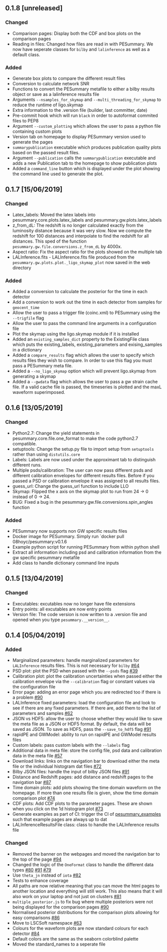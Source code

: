## 0.1.8 [unreleased]

### Changed
- Comparison pages: Display both the CDF and box plots on the comparison pages
- Reading in files: Changed how files are read in with PESummary. We now have
  seperate classes for `bilby` and `lalinference` as well as a default class.

### Added
- Generate box plots to compare the different result files
- Conversion to calculate network SNR
- Functions to convert the PESummary metafile to either a bilby results object
  or save as a lalinference results file
- Arguments `--nsamples_for_skymap` and `--multi_threading_for_skymap` to
  reduce the runtime of ligo.skymap
- Extra information to the .version file (builder, last committer, date)
- Pre-commit hook which will run `black` in order to autoformat commited files
  to PEP8
- Argument `--custom_plotting` which allows the user to pass a python file
  containing custom plots
- Version tab on homepage to display PESummary version used to generate the
  pages
- `summarypublication` executable which produces publication quality plots
  based on the passed result files.
- Argument `--publication` calls the `summarypublication` executable and adds
  a new Publication tab to the homepage to show publication plots
- Added a `command_line` button which is displayed under the plot showing the
  command line used to generate the plot.

## 0.1.7 [15/06/2019]

### Changed
- Latex_labels: Moved the latex labels into pesummary.core.plots.latex_labels
  and pesummary.gw.plots.latex_labels
- z_from_dL: The redshift is no longer calculated exactly from the luminosity
  distance because it was very slow. Now we compute the redshift for 100
  distances and interpolate to find the redshift for all distances. This
  sped of the function `pesummary.gw.file.conversions.z_from_dL` by 4000x.
- Aspect ratio: Fix the aspect ratio for the plots showed on the multiple tab
- LALInference.fits - LALInference.fits file produced from the
  `pesummary.gw.plots.plot._ligo_skymap_plot` now saved in the web directory

### Added
- Added a conversion to calculate the posterior for the time in each detector
- Add a conversion to work out the time in each detector from samples for
  `geocent_time`
- Allow the user to pass a trigger file (coinc.xml) to PESummary using the
  `--trigfile` flag
- Allow the user to pass the command line arguments in a configuration file
- Plot the skymap using the ligo.skymap module if it is installed
- Added an `existing_samples_dict` property to the ExistingFile class which
  puts the existing_labels, existing_parameters and exising_samples in a
  dictionary
- Added a `compare_results` flag which allows the user to specify which results
  files they wish to compare. In order to use this flag you must pass a
  PESummary meta file.
- Added a `--no_ligo_skymap` option which will prevent ligo.skymap from
  generating a skymap
- Added a `--gwdata` flag which allows the user to pass a gw strain cache file.
  If a valid cache file is passed, the timeseries is plotted and the maxL
  waveform superimposed.

## 0.1.6 [13/05/2019]

### Changed
- Python2.7: Change the yield statements in pesummary.core.file.one_format to
  make the code python2.7 compatible.
- setuptools: Change the setup.py file to import setup from `setuptools` rather
  than using `distutils.core`
- Labels: Labels are now used under the approximant tab to distinguish
  different runs.
- Multiple psds/calibration: The user can now pass different psds and different
  calibration envelopes for different results files. Before if you passed a PSD
  or calibration envelope it was assigned to all results files.
- guess_url: Change the guess_url function to include LLO
- Skymap: Flipped the x axis on the skymap plot to run from 24 -> 0 instead of
  0 -> 24.
- BUG: Fixed a bug in the pesummary.gw.file.conversions.spin_angles function 

### Added
- PESummary now supports non GW specific results files
- Docker image for PESummary. Simply run `docker pull 08hoyc/pesummary:v0.1.6
- Example python script for running PESummary from within python shell
- Extract all information including psd and calibration information from the
  gw specific pesummary metafile
- Add class to handle dictionary command line inputs

## 0.1.5 [13/04/2019]

### Changed
- Executables: excutables now no longer have file extensions
- Entry points: all excutables are now entry points
- Version file: The code version is now written to a .version file and opened
  when you type `pesummary.__version__`.

## 0.1.4 [05/04/2019]

### Added
- Marginalized parameters: handle marginalized parameters for `LALInference`
  results files. This is not necessary for `bilby`
  [#64](https://git.ligo.org/lscsoft/pesummary/issues/64)
- PSD plot: plot the PSD when passed with the `--psds` flag
  [#39](https://git.ligo.org/lscsoft/pesummary/issues/39)
- Calibration plot: plot the calibration uncertainties when passed either
  the calibration envelope via the `--calibration` flag or constant values
  via the configuration file
- Error page: adding an error page which you are redirected too if there is a
  problem [#90](https://git.ligo.org/lscsoft/pesummary/issues/90)
- LALInference fixed parameters: load the configuration file and look to see
  if there are any fixed parameters. If there are, add them to the list of
  parameters and samples [#62](https://git.ligo.org/lscsoft/pesummary/issues/62)
- JSON vs HDF5: allow the user to choose whether they would like to save the
  meta file as a JSON or HDF5 format. By default, the data will be saved as
  JSON. To save as HDF5, pass the `--save_to_hdf5` flag
  [#91](https://git.ligo.org/lscsoft/pesummary/issues/91)
- rapidPE and GWModel: ability to run on rapidPE and GWModel results files
- Custom labels: pass custom labels with the `--labels` flag
- Additional data in meta file: store the config file, psd data and
  calibration data in the meta file [#57](https://git.ligo.org/lscsoft/pesummary/issues/57)
- Download links: links on the navigation bar to download either the meta file
  or the individual histogram dat files [#72](https://git.ligo.org/lscsoft/pesummary/issues/72)
- Bilby JSON files: handle the input of bilby JSON files
  [#91](https://git.ligo.org/lscsoft/pesummary/issues/91)
- Distance and Redshift pages: add distance and redshift pages to the
  navigation bar [#87](https://git.ligo.org/lscsoft/pesummary/issues/87)
- Time domain plots: add plots showing the time domain waveform on the
  homepage. If more than one results file is given, show the time domain
  comparison plot [#74](https://git.ligo.org/lscsoft/pesummary/issues/74)
- CDF plots: Add CDF plots to the parameter pages. These are shown when you
  click on the 1d histogram plot [#73](https://git.ligo.org/lscsoft/pesummary/issues/73)
- Generate examples as part of CI: trigger the CI of
  [pesummary_examples](https://git.ligo.org/charlie.hoy/pesummary_examples?nav_source=navbar)
  such that example pages are always up to dat
- LALInferenceResultsFile class: class to handle the LALInference results file


### Changed
- Removed the banner on the webpages and moved the navigation bar to the top of
  the page [#94](https://git.ligo.org/lscsoft/pesummary/issues/94)
- Changed the logic of the `OneFormat` class to handle the different data
  types [#80](https://git.ligo.org/lscsoft/pesummary/issues/80)
  [#91](https://git.ligo.org/lscsoft/pesummary/issues/91)
  [#79](https://git.ligo.org/lscsoft/pesummary/issues/79)
- Use `theta_jn` instead of `iota` [#82](https://git.ligo.org/lscsoft/pesummary/issues/82)
- Tests to enhance coverage
- All paths are now relative meaning that you can move the html pages to
  another location and everything will still work. This also means that it will
  also work on your laptop and not just on clusters
  [#81](https://git.ligo.org/lscsoft/pesummary/issues/81)
- `multiple_posterior.js` to fix bug where multiple posteriors were not being
  displayed for the comparison pages [#90](https://git.ligo.org/lscsoft/pesummary/issues/90)
- Normalised posterior distributions for the comparison plots allowing for easy
  comparisons [#86](https://git.ligo.org/lscsoft/pesummary/issues/86)
- Move to LSCSoft namespace [#63](https://git.ligo.org/lscsoft/pesummary/issues/63)
- Colours for the waveform plots are now standard colours for each detector
  [#84](https://git.ligo.org/lscsoft/pesummary/issues/84)
- Default colors are the same as the seaborn colorblind palette
- Moved the standard_names to a seperate file
